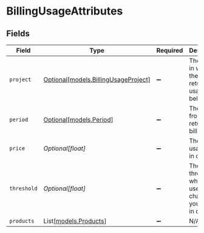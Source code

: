 # BillingUsageAttributes


## Fields

| Field                                                                    | Type                                                                     | Required                                                                 | Description                                                              |
| ------------------------------------------------------------------------ | ------------------------------------------------------------------------ | ------------------------------------------------------------------------ | ------------------------------------------------------------------------ |
| `project`                                                                | [Optional[models.BillingUsageProject]](../models/billingusageproject.md) | :heavy_minus_sign:                                                       | The project in which the returned usage belongs to                       |
| `period`                                                                 | [Optional[models.Period]](../models/period.md)                           | :heavy_minus_sign:                                                       | The period from the returned billing cycle                               |
| `price`                                                                  | *Optional[float]*                                                        | :heavy_minus_sign:                                                       | The total usage price in cents                                           |
| `threshold`                                                              | *Optional[float]*                                                        | :heavy_minus_sign:                                                       | The threshold which we use to charge your usage, in cents                |
| `products`                                                               | List[[models.Products](../models/products.md)]                           | :heavy_minus_sign:                                                       | N/A                                                                      |